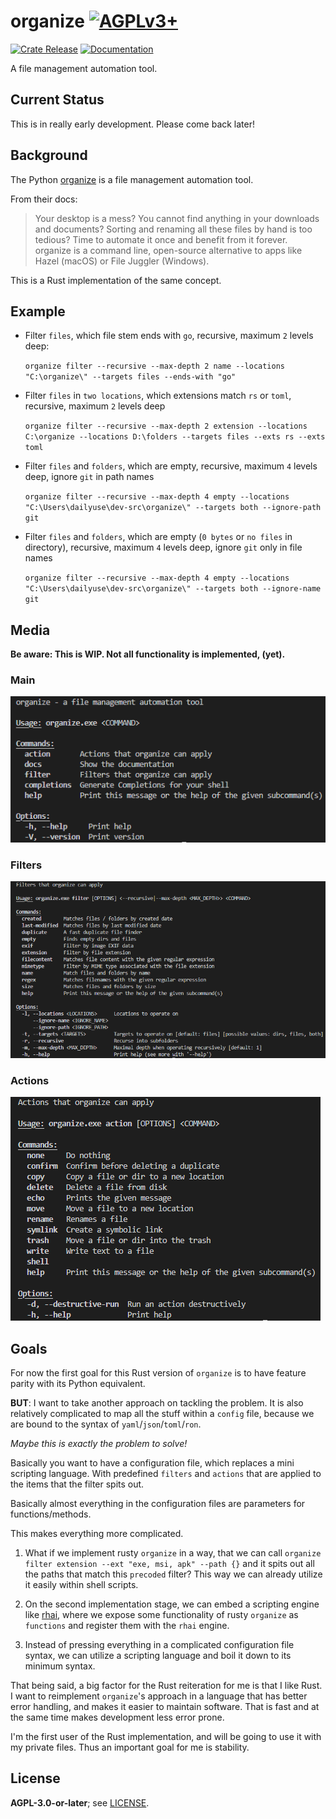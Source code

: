 # organize  [![AGPLv3+](https://www.gnu.org/graphics/agplv3-88x31.png)](https://www.gnu.org/licenses/agpl.txt)

<a href="https://crates.io/crates/organize-rs/"><img src="https://img.shields.io/crates/v/organize-rs?style=flat&amp;labelColor=342a5e&amp;color=684d81&amp;logo=Rust&amp;logoColor=white" alt="Crate Release"></a> <a href="https://docs.rs/organize-rs/"><img src="https://img.shields.io/docsrs/organize-rs?style=flat&amp;labelColor=1c1d42&amp;color=4f396a&amp;logo=Rust&amp;logoColor=white" alt="Documentation"></a>

A file management automation tool.

## Current Status

This is in really early development. Please come back later!

## Background

The Python [organize](https://organize.readthedocs.io/) is a file management automation tool.

From their docs:
> Your desktop is a mess? You cannot find anything in your downloads and documents? Sorting and renaming all these files by hand is too tedious? Time to automate it once and benefit from it forever.
> organize is a command line, open-source alternative to apps like Hazel (macOS) or File Juggler (Windows).

This is a Rust implementation of the same concept.

## Example

- Filter `files`, which file stem ends with `go`, recursive, maximum `2` levels deep:

  `organize filter --recursive --max-depth 2 name --locations "C:\organize\" --targets files --ends-with "go"`

- Filter `files` in `two locations`, which extensions match `rs` or `toml`, recursive, maximum `2` levels deep

  `organize filter --recursive --max-depth 2 extension --locations C:\organize --locations D:\folders --targets files --exts rs --exts toml`

- Filter `files` and `folders`, which are empty, recursive, maximum `4` levels deep, ignore `git` in path names

  `organize filter --recursive --max-depth 4 empty --locations "C:\Users\dailyuse\dev-src\organize\" --targets both --ignore-path git`

- Filter `files` and `folders`, which are empty (`0 bytes` or `no files` in directory), recursive, maximum `4` levels deep, ignore `git` only in file names

  `organize filter --recursive --max-depth 4 empty --locations "C:\Users\dailyuse\dev-src\organize\" --targets both --ignore-name git`

## Media

**Be aware: This is WIP. Not all functionality is implemented, (yet).**

### Main

![organize main menu](https://github.com/organize-rs/organize/blob/main/docs/screenshots/main.png?raw=true)

### Filters

![organize filters](https://github.com/organize-rs/organize/blob/main/docs/screenshots/filters.png?raw=true)

### Actions

![organize actions](https://github.com/organize-rs/organize/blob/main/docs/screenshots/actions.png?raw=true)

## Goals

For now the first goal for this Rust version of `organize` is to have feature parity with its Python equivalent.

**BUT**: I want to take another approach on tackling the problem. It is also relatively complicated to map all the stuff
within a `config` file, because we are bound to the syntax of `yaml`/`json`/`toml`/`ron`.

*Maybe this is exactly the problem to solve!*

Basically you want to have a configuration file, which replaces a mini scripting language.
With predefined `filters` and `actions` that are applied to the items that the filter spits out.

Basically almost everything in the configuration files are parameters for functions/methods.

This makes everything more complicated.

1. What if we implement rusty `organize` in a way, that we can call `organize filter extension --ext "exe, msi, apk" --path {}`
and it spits out all the paths that match this `precoded` filter?
This way we can already utilize it easily within shell scripts.

1. On the second implementation stage, we can embed a scripting engine like [rhai](https://crates.io/crates/rhai), where we expose some functionality of rusty `organize` as `functions` and register them with the `rhai` engine.

1. Instead of pressing everything in a complicated configuration file syntax, we can utilize a scripting language and boil it down to its minimum syntax.

That being said, a big factor for the Rust reiteration for me is that I like Rust. I want to reimplement `organize`'s approach in a language that has better error handling, and makes it easier to maintain software. That is fast and at the same time makes development less error prone.

I'm the first user of the Rust implementation, and will be going to use it with my private files. Thus an important goal for me is stability.

## License

**AGPL-3.0-or-later**; see [LICENSE](./LICENSE).
